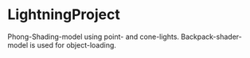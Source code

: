 # LightningProject
Phong-Shading-model using point- and cone-lights.
Backpack-shader-model is used for object-loading.
